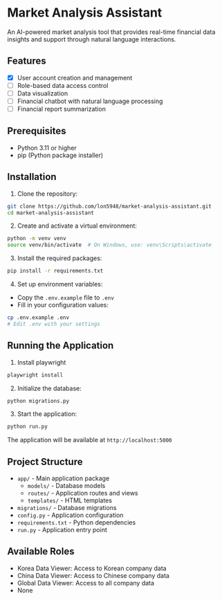 # Market Analysis Assistant

An AI-powered market analysis tool that provides real-time financial data insights and support through natural language interactions.

## Features
- [x] User account creation and management
- [ ] Role-based data access control
- [ ] Data visualization
- [ ] Financial chatbot with natural language processing
- [ ] Financial report summarization

## Prerequisites
- Python 3.11 or higher
- pip (Python package installer)

## Installation

1. Clone the repository:
```bash
git clone https://github.com/lon5948/market-analysis-assistant.git
cd market-analysis-assistant
```

2. Create and activate a virtual environment:
```bash
python -m venv venv
source venv/bin/activate  # On Windows, use: venv\Scripts\activate
```

3. Install the required packages:
```bash
pip install -r requirements.txt
```

4. Set up environment variables:
- Copy the `.env.example` file to `.env`
- Fill in your configuration values:
```bash
cp .env.example .env
# Edit .env with your settings
```

## Running the Application

1. Install playwright
```bash
playwright install
```

2. Initialize the database:
```bash
python migrations.py
```

3. Start the application:
```bash
python run.py
```

The application will be available at `http://localhost:5000`

## Project Structure
- `app/` - Main application package
  - `models/` - Database models
  - `routes/` - Application routes and views
  - `templates/` - HTML templates
- `migrations/` - Database migrations
- `config.py` - Application configuration
- `requirements.txt` - Python dependencies
- `run.py` - Application entry point

## Available Roles
- Korea Data Viewer: Access to Korean company data
- China Data Viewer: Access to Chinese company data
- Global Data Viewer: Access to all company data
- None
